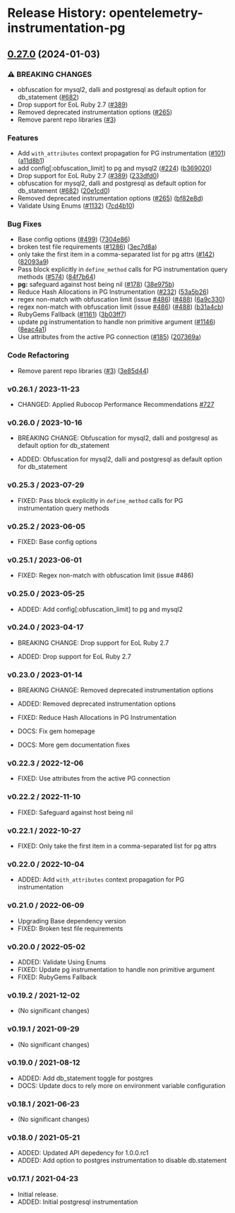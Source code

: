 # Release History: opentelemetry-instrumentation-pg

## [0.27.0](https://github.com/solarwinds/opentelemetry-ruby-contrib/compare/opentelemetry-instrumentation-pg-v0.26.1...opentelemetry-instrumentation-pg/v0.27.0) (2024-01-03)


### ⚠ BREAKING CHANGES

* obfuscation for mysql2, dalli and postgresql as default option for db_statement ([#682](https://github.com/solarwinds/opentelemetry-ruby-contrib/issues/682))
* Drop support for EoL Ruby 2.7 ([#389](https://github.com/solarwinds/opentelemetry-ruby-contrib/issues/389))
* Removed deprecated instrumentation options ([#265](https://github.com/solarwinds/opentelemetry-ruby-contrib/issues/265))
* Remove parent repo libraries ([#3](https://github.com/solarwinds/opentelemetry-ruby-contrib/issues/3))

### Features

* Add `with_attributes` context propagation for PG instrumentation ([#101](https://github.com/solarwinds/opentelemetry-ruby-contrib/issues/101)) ([a11d8b1](https://github.com/solarwinds/opentelemetry-ruby-contrib/commit/a11d8b135d9ac4c28521619dc3b4744692ae2e6e))
* add config[:obfuscation_limit] to pg and mysql2 ([#224](https://github.com/solarwinds/opentelemetry-ruby-contrib/issues/224)) ([b369020](https://github.com/solarwinds/opentelemetry-ruby-contrib/commit/b36902099ea90dc23d06bdc424a3fd6d08d5f9d7))
* Drop support for EoL Ruby 2.7 ([#389](https://github.com/solarwinds/opentelemetry-ruby-contrib/issues/389)) ([233dfd0](https://github.com/solarwinds/opentelemetry-ruby-contrib/commit/233dfd0dae81346e9687090f9d8dfb85215e0ba7))
* obfuscation for mysql2, dalli and postgresql as default option for db_statement ([#682](https://github.com/solarwinds/opentelemetry-ruby-contrib/issues/682)) ([20e1cd0](https://github.com/solarwinds/opentelemetry-ruby-contrib/commit/20e1cd04f8167276453b27469912e90984a291ac))
* Removed deprecated instrumentation options ([#265](https://github.com/solarwinds/opentelemetry-ruby-contrib/issues/265)) ([bf82e8d](https://github.com/solarwinds/opentelemetry-ruby-contrib/commit/bf82e8d5e25766de99b803e23af6c5666c5bfc5b))
* Validate Using Enums ([#1132](https://github.com/solarwinds/opentelemetry-ruby-contrib/issues/1132)) ([7cd4b10](https://github.com/solarwinds/opentelemetry-ruby-contrib/commit/7cd4b10ba516cecbb15a40dbe3bd5ed3860b1f88))


### Bug Fixes

* Base config options ([#499](https://github.com/solarwinds/opentelemetry-ruby-contrib/issues/499)) ([7304e86](https://github.com/solarwinds/opentelemetry-ruby-contrib/commit/7304e86e9a3beba5c20f790b256bbb54469411ca))
* broken test file requirements ([#1286](https://github.com/solarwinds/opentelemetry-ruby-contrib/issues/1286)) ([3ec7d8a](https://github.com/solarwinds/opentelemetry-ruby-contrib/commit/3ec7d8a456dbd3c9bbad7b397a3da8b8a311d8e3))
* only take the first item in a comma-separated list for pg attrs ([#142](https://github.com/solarwinds/opentelemetry-ruby-contrib/issues/142)) ([82093a9](https://github.com/solarwinds/opentelemetry-ruby-contrib/commit/82093a9edf478688d70432c036554dd2f979d7c6))
* Pass block explicitly in `define_method` calls for PG instrumentation query methods ([#574](https://github.com/solarwinds/opentelemetry-ruby-contrib/issues/574)) ([84f7b64](https://github.com/solarwinds/opentelemetry-ruby-contrib/commit/84f7b641a38f059bc00ffc6678d0bdc283cffbbb))
* **pg:** safeguard against host being nil ([#178](https://github.com/solarwinds/opentelemetry-ruby-contrib/issues/178)) ([38e975b](https://github.com/solarwinds/opentelemetry-ruby-contrib/commit/38e975bed8c3e2e0742007d1690bb81135341311))
* Reduce Hash Allocations in PG Instrumentation ([#232](https://github.com/solarwinds/opentelemetry-ruby-contrib/issues/232)) ([53a5b26](https://github.com/solarwinds/opentelemetry-ruby-contrib/commit/53a5b26b471e692d7e85625c0f964510e4deef50))
* regex non-match with obfuscation limit (issue [#486](https://github.com/solarwinds/opentelemetry-ruby-contrib/issues/486)) ([#488](https://github.com/solarwinds/opentelemetry-ruby-contrib/issues/488)) ([6a9c330](https://github.com/solarwinds/opentelemetry-ruby-contrib/commit/6a9c33088c6c9f39b2bc30247a3ed825553c07d4))
* regex non-match with obfuscation limit (issue [#486](https://github.com/solarwinds/opentelemetry-ruby-contrib/issues/486)) ([#488](https://github.com/solarwinds/opentelemetry-ruby-contrib/issues/488)) ([b31a4cb](https://github.com/solarwinds/opentelemetry-ruby-contrib/commit/b31a4cbb20ba7ee4a3422ce65f948a7fa3f43f85))
* RubyGems Fallback ([#1161](https://github.com/solarwinds/opentelemetry-ruby-contrib/issues/1161)) ([3b03ff7](https://github.com/solarwinds/opentelemetry-ruby-contrib/commit/3b03ff7ea66b69c85ba205a369b85c2c33b712fe))
* update pg instrumentation to handle non primitive argument ([#1146](https://github.com/solarwinds/opentelemetry-ruby-contrib/issues/1146)) ([8eac4a1](https://github.com/solarwinds/opentelemetry-ruby-contrib/commit/8eac4a112f996e088e693add37227c11a67baa2d))
* Use attributes from the active PG connection ([#185](https://github.com/solarwinds/opentelemetry-ruby-contrib/issues/185)) ([207369a](https://github.com/solarwinds/opentelemetry-ruby-contrib/commit/207369a5970548d32a4d3c19c9a85452509a1ddc))


### Code Refactoring

* Remove parent repo libraries ([#3](https://github.com/solarwinds/opentelemetry-ruby-contrib/issues/3)) ([3e85d44](https://github.com/solarwinds/opentelemetry-ruby-contrib/commit/3e85d4436d338f326816c639cd2087751c63feb1))

### v0.26.1 / 2023-11-23

* CHANGED: Applied Rubocop Performance Recommendations [#727](https://github.com/open-telemetry/opentelemetry-ruby-contrib/pull/727)

### v0.26.0 / 2023-10-16

* BREAKING CHANGE: Obfuscation for mysql2, dalli and postgresql as default option for db_statement

* ADDED: Obfuscation for mysql2, dalli and postgresql as default option for db_statement

### v0.25.3 / 2023-07-29

* FIXED: Pass block explicitly in `define_method` calls for PG instrumentation query methods

### v0.25.2 / 2023-06-05

* FIXED: Base config options 

### v0.25.1 / 2023-06-01

* FIXED: Regex non-match with obfuscation limit (issue #486) 

### v0.25.0 / 2023-05-25

* ADDED: Add config[:obfuscation_limit] to pg and mysql2 

### v0.24.0 / 2023-04-17

* BREAKING CHANGE: Drop support for EoL Ruby 2.7 

* ADDED: Drop support for EoL Ruby 2.7 

### v0.23.0 / 2023-01-14

* BREAKING CHANGE: Removed deprecated instrumentation options 

* ADDED: Removed deprecated instrumentation options 
* FIXED: Reduce Hash Allocations in PG Instrumentation 
* DOCS: Fix gem homepage 
* DOCS: More gem documentation fixes 

### v0.22.3 / 2022-12-06

* FIXED: Use attributes from the active PG connection

### v0.22.2 / 2022-11-10

* FIXED: Safeguard against host being nil

### v0.22.1 / 2022-10-27

* FIXED: Only take the first item in a comma-separated list for pg attrs

### v0.22.0 / 2022-10-04

* ADDED: Add `with_attributes` context propagation for PG instrumentation 

### v0.21.0 / 2022-06-09

* Upgrading Base dependency version
* FIXED: Broken test file requirements 

### v0.20.0 / 2022-05-02

* ADDED: Validate Using Enums 
* FIXED: Update pg instrumentation to handle non primitive argument 
* FIXED: RubyGems Fallback 

### v0.19.2 / 2021-12-02

* (No significant changes)

### v0.19.1 / 2021-09-29

* (No significant changes)

### v0.19.0 / 2021-08-12

* ADDED: Add db_statement toggle for postgres 
* DOCS: Update docs to rely more on environment variable configuration 

### v0.18.1 / 2021-06-23

* (No significant changes)

### v0.18.0 / 2021-05-21

* ADDED: Updated API depedency for 1.0.0.rc1
* ADDED: Add option to postgres instrumentation to disable db.statement

### v0.17.1 / 2021-04-23

* Initial release.
* ADDED: Initial postgresql instrumentation
